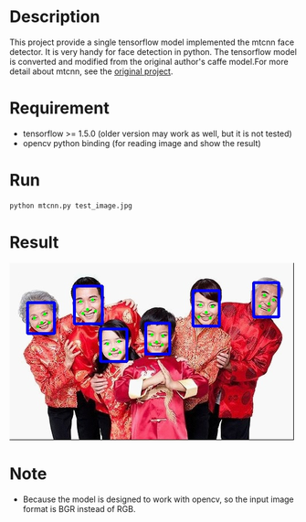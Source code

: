 # Description
This project provide a single tensorflow model implemented the mtcnn face detector. It is very handy for face detection in python. The tensorflow model is converted and modified from the original author's caffe model.For more detail about mtcnn, see the [original project](https://github.com/kpzhang93/MTCNN_face_detection_alignment).

# Requirement
- tensorflow >= 1.5.0 (older version may work as well, but it is not tested)
- opencv python binding (for reading image and show the result)

# Run
```bash
python mtcnn.py test_image.jpg
```

# Result
![result.jpg](./result.jpg)

# Note
- Because the model is designed to work with opencv, so the input image format is BGR instead of RGB.
